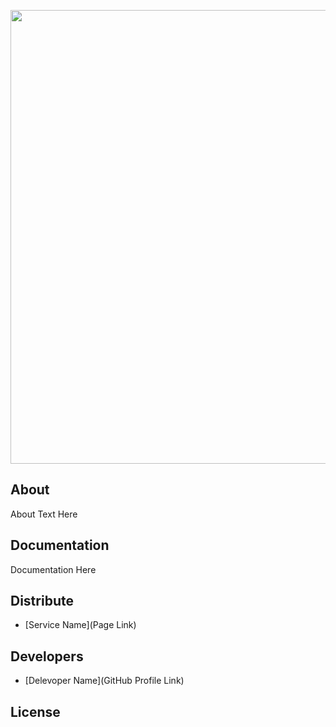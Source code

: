 <p align="center">
      <img src="https://ibb.co/vs6C2h8" width="726">
</p>

<p align="center">
</p>

## About

About Text Here

## Documentation

Documentation Here

## Distribute

- [Service Name](Page Link)


## Developers

- [Delevoper Name](GitHub Profile Link)

## License
